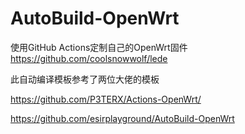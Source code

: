 # AutoBuild-OpenWrt
使用GitHub Actions定制自己的OpenWrt固件
https://github.com/coolsnowwolf/lede

此自动编译模板参考了两位大佬的模板

https://github.com/P3TERX/Actions-OpenWrt/

https://github.com/esirplayground/AutoBuild-OpenWrt
